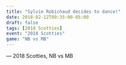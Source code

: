 ```yaml
---
title: "Sylvie Robichaud decides to dance!"
date: 2018-02-12T09:35:00-05:00
draft: false
tags: [2018 Scotties]
event: "2018 Scotties"
game: "NB vs MB"
---
```

— 2018 Scotties, NB vs MB
<!--more--> 